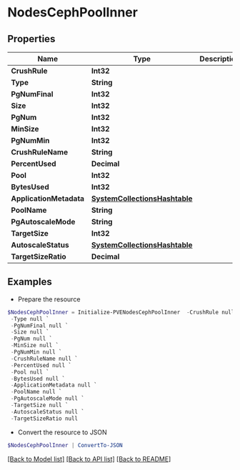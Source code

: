# NodesCephPoolInner
## Properties

Name | Type | Description | Notes
------------ | ------------- | ------------- | -------------
**CrushRule** | **Int32** |  | [optional] 
**Type** | **String** |  | [optional] 
**PgNumFinal** | **Int32** |  | [optional] 
**Size** | **Int32** |  | [optional] 
**PgNum** | **Int32** |  | [optional] 
**MinSize** | **Int32** |  | [optional] 
**PgNumMin** | **Int32** |  | [optional] 
**CrushRuleName** | **String** |  | [optional] 
**PercentUsed** | **Decimal** |  | [optional] 
**Pool** | **Int32** |  | [optional] 
**BytesUsed** | **Int32** |  | [optional] 
**ApplicationMetadata** | [**SystemCollectionsHashtable**](.md) |  | [optional] 
**PoolName** | **String** |  | [optional] 
**PgAutoscaleMode** | **String** |  | [optional] 
**TargetSize** | **Int32** |  | [optional] 
**AutoscaleStatus** | [**SystemCollectionsHashtable**](.md) |  | [optional] 
**TargetSizeRatio** | **Decimal** |  | [optional] 

## Examples

- Prepare the resource
```powershell
$NodesCephPoolInner = Initialize-PVENodesCephPoolInner  -CrushRule null `
 -Type null `
 -PgNumFinal null `
 -Size null `
 -PgNum null `
 -MinSize null `
 -PgNumMin null `
 -CrushRuleName null `
 -PercentUsed null `
 -Pool null `
 -BytesUsed null `
 -ApplicationMetadata null `
 -PoolName null `
 -PgAutoscaleMode null `
 -TargetSize null `
 -AutoscaleStatus null `
 -TargetSizeRatio null
```

- Convert the resource to JSON
```powershell
$NodesCephPoolInner | ConvertTo-JSON
```

[[Back to Model list]](../README.md#documentation-for-models) [[Back to API list]](../README.md#documentation-for-api-endpoints) [[Back to README]](../README.md)


